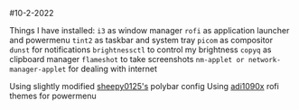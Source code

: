 #10-2-2022

Things I have installed:
`i3` as window manager
`rofi` as application launcher and powermenu
`tint2` as taskbar and system tray
`picom` as compositor
`dunst` for notifications
`brightnessctl` to control my brightness
`copyq` as clipboard manager
`flameshot` to take screenshots
`nm-applet or network-manager-applet` for dealing with internet

Using slightly modified [sheepy0125's](https://github.com/sheepy0125) polybar config
Using [adi1090x](https://github.com/adi1090x/rofi) rofi themes for powermenu